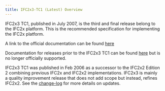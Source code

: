 ```yaml
---
title: IFC2x3-TC1 (Latest) Overview 
---
```


IFC2x3 TC1, published in July 2007, is the third and final release belong to the IFC2x platform. This is the recommended specification for implementing the IFC2x platform.

A link to the official documentation can be found <a href="/docs/reference/schema/ifc2x3-tc1/ifc2x3-tc1.md">here</a>

Documentation for releases prior to the IFC2x3 TC1 can be found <a href="/docs/reference/schema/history/ifc2x3-tc1/overview.md"> here</a> but is no longer officially supported.

IFC2x3 TC1 was published in Feb 2006 as a successor to the IFC2x2 Edition 2 combining previous IFC2x and IFC2x2 implementations. IFC2x3 is mainly a quality improvement release that does not add scope but instead, refines IFC2x2. See the <a href="/docs/reference/schema/ifc2x3-tc1/change-log.md">change-log</a> for more details on updates.
